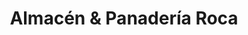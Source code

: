 ---
title: "Almacén & Panadería Roca"
url: /las-lajas/almacen-und-panaderia-roca/
shop: comodidad
---